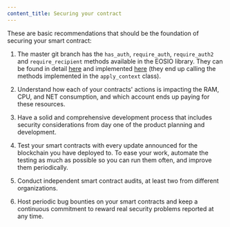 ```yaml
---
content_title: Securing your contract
---
```


These are basic recommendations that should be the foundation of securing your smart contract:

1. The master git branch has the `has_auth`, `require_auth`, `require_auth2` and `require_recipient` methods available in the EOSIO library.  They can be found in detail [here](https://eosio.github.io/eosio.cdt/1.6.0-rc1/group__action.html#function-requirerecipient) and implemented [here](https://github.com/EOSIO/eos/blob/3fddb727b8f3615917707281dfd3dd3cc5d3d66d/libraries/chain/apply_context.cpp#L144) (they end up calling the methods implemented in the `apply_context` class).

2. Understand how each of your contracts' actions is impacting the RAM, CPU, and NET consumption, and which account ends up paying for these resources.

3. Have a solid and comprehensive development process that includes security considerations from day one of the product planning and development.

4. Test your smart contracts with every update announced for the blockchain you have deployed to. To ease your work, automate the testing as much as possible so you can run them often, and improve them periodically.

5. Conduct independent smart contract audits, at least two from different organizations.

6. Host periodic bug bounties on your smart contracts and keep a continuous commitment to reward real security problems reported at any time.